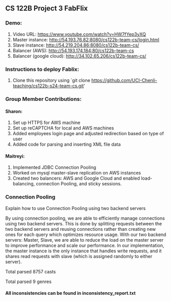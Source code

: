 ## CS 122B Project 3 FabFlix

### Demo: 
1. Video URL: https://www.youtube.com/watch?v=HW7fYep3yXQ
2. Master instance: http://54.193.76.82:8080/cs122b-team-cs/login.html
3. Slave instance: http://54.219.204.86:8080/cs122b-team-cs/
4. Balancer (AWS): http://54.193.174.184:80/cs122b-team-cs
5. Balancer (google cloud):  http://34.102.65.206/cs122b-team-cs/

### Instructions to deploy Fablix: 
1. Clone this repository using `git clone https://github.com/UCI-Chenli-teaching/cs122b-s24-team-cs.git'


### Group Member Contributions: 

#### Sharon:
1. Set up HTTPS for AWS machine
2. Set up reCAPTCHA for local and AWS machines
3. Added employees login page and adjusted redirection based on type of user
4. Added code for parsing and inserting XML file data

#### Maitreyi:
1. Implemented JDBC Connection Pooling
2. Worked on mysql master-slave replication on AWS instances
3. Created two balancers: AWS and Google Cloud and enabled load-balancing, connection Pooling, and sticky sessions.

### Connection Pooling
Explain how to use Connection Pooling using two backend servers

By using connection pooling, we are able to efficiently manage connections using two backend servers. This is done by splitting requests between the two backend servers and reusing connections rather than creating new ones for each query which optimizes resource usage. With our two backend servers: Master, Slave, we are able to reduce the load on the master server to improve performance and scale our performance. In our implementation, the master instance is the only instance that handles write requests, and it shares read requests with slave (which is assigned randomly to either server).


Total parsed 8757 casts

Total parsed 9 genres

#### All inconsistencies can be found in inconsistency_report.txt
